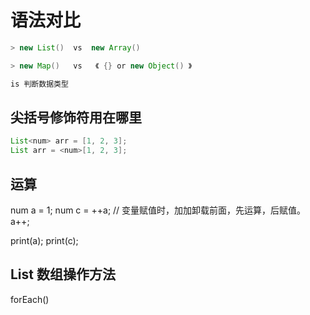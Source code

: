 # 语法对比

```java
> new List()  vs  new Array()

> new Map()   vs   《 {} or new Object() 》

is 判断数据类型
```

## 尖括号修饰符用在哪里

```java
List<num> arr = [1, 2, 3];
List arr = <num>[1, 2, 3];
```

## 运算

num a = 1;
num c = ++a; // 变量赋值时，加加卸载前面，先运算，后赋值。
a++;

print(a);
print(c);

## List 数组操作方法

forEach()
